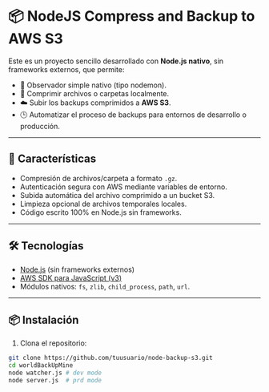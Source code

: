 # 📦 NodeJS Compress and Backup to AWS S3

Este es un proyecto sencillo desarrollado con **Node.js nativo**, sin frameworks externos, que permite:

- 👀 Observador simple nativo (tipo nodemon).
- 📁 Comprimir archivos o carpetas localmente.
- ☁️ Subir los backups comprimidos a **AWS S3**.
- 🕒 Automatizar el proceso de backups para entornos de desarrollo o producción.

---

## 🚀 Características

- Compresión de archivos/carpeta a formato `.gz`.
- Autenticación segura con AWS mediante variables de entorno.
- Subida automática del archivo comprimido a un bucket S3.
- Limpieza opcional de archivos temporales locales.
- Código escrito 100% en Node.js sin frameworks.

---

## 🛠️ Tecnologías

- [Node.js](https://nodejs.org/) (sin frameworks externos)
- [AWS SDK para JavaScript (v3)](https://docs.aws.amazon.com/AWSJavaScriptSDK/v3/latest/)
- Módulos nativos: `fs`, `zlib`, `child_process`, `path`, `url`.

---

## 📦 Instalación

1. Clona el repositorio:

```bash
git clone https://github.com/tuusuario/node-backup-s3.git
cd worldBackUpMine
node watcher.js # dev mode
node server.js  # prd mode
